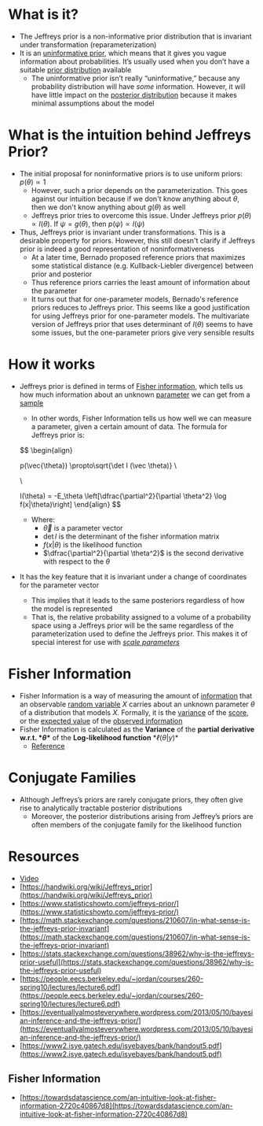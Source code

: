 # What is it?

- The Jeffreys prior is a non-informative prior distribution that is invariant under transformation (reparameterization)
- It is an [uninformative prior](https://www.statisticshowto.com/prior-probability-uniformative-conjugate/), which means that it gives you vague information about probabilities. It’s usually used when you don’t have a suitable [prior distribution](https://www.statisticshowto.com/prior-distribution/) available
    - The uninformative prior isn’t really “uninformative,” because any probability distribution will have *some* information. However, it will have little impact on the [posterior distribution](https://www.statisticshowto.com/posterior-distribution-probability/) because it makes minimal assumptions about the model

# What is the intuition behind Jeffreys Prior?

- The initial proposal for noninformative priors is to use uniform priors: $p(θ)∝1$
    - However, such a prior depends on the parameterization. This goes against our intuition because if we don't know anything about $θ$, then we don't know anything about $g(θ)$ as well
    - Jeffreys prior tries to overcome this issue. Under Jeffreys prior $p(θ)∝I(θ)$. If $ψ=g(θ)$, then $p(ψ)∝I(ψ)$
- Thus, Jeffreys prior is invariant under transformations. This is a desirable property for priors. However, this still doesn't clarify if Jeffreys prior is indeed a good representation of noninformativeness
    - At a later time, Bernado proposed reference priors that maximizes some statistical distance (e.g. Kullback-Liebler divergence) between prior and posterior
    - Thus reference priors carries the least amount of information about the parameter
    - It turns out that for one-parameter models, Bernado's reference priors reduces to Jeffreys prior. This seems like a good justification for using Jeffreys prior for one-parameter models. The multivariate version of Jeffreys prior that uses determinant of $I(θ)$ seems to have some issues, but the one-parameter priors give very sensible results

# How it works

- Jeffreys prior is defined in terms of [Fisher information,](https://www.statisticshowto.com/fisher-information/) which tells us how much information about an unknown [parameter](https://www.statisticshowto.com/what-is-a-parameter-statisticshowto/) we can get from a [sample](https://www.statisticshowto.com/sample/)
    - In other words, Fisher Information tells us how well we can measure a parameter, given a certain amount of data. The formula for Jeffreys prior is:

    $$
    \begin{align}

    p(\vec{\theta}) \propto\sqrt{\det I (\vec \theta)} \\

    \\

    I(\theta) = -E_\theta \left[\dfrac{\partial^2}{\partial \theta^2} \log  f(x|\theta)\right]
    \end{align}
    $$

    - Where:
        - $\vec \theta$ is a parameter vector
        - $\det I$ is the determinant of the fisher information matrix
        - $f(x|\theta)$ is the likelihood function
        - $\dfrac{\partial^2}{\partial \theta^2}$ is the second derivative with respect to the $\theta$
- It has the key feature that it is invariant under a change of coordinates for the parameter vector
    - This implies that it leads to the same posteriors regardless of how the model is represented
    - That is, the relative probability assigned to a volume of a probability space using a Jeffreys prior will be the same regardless of the parameterization used to define the Jeffreys prior. This makes it of special interest for use with *[scale parameters](https://handwiki.org/wiki/Scale_parameter)*

# Fisher Information

- Fisher Information is a way of measuring the amount of [information](https://en.wikipedia.org/wiki/Information) that an observable [random variable](https://en.wikipedia.org/wiki/Random_variable) *X* carries about an unknown parameter *θ* of a distribution that models *X*. Formally, it is the [variance](https://en.wikipedia.org/wiki/Variance) of the [score](https://en.wikipedia.org/wiki/Score_(statistics)), or the [expected value](https://en.wikipedia.org/wiki/Expected_value) of the [observed information](https://en.wikipedia.org/wiki/Observed_information)
- Fisher Information is calculated as the **Variance** of the **partial derivative w.r.t. $*θ*$** of the **Log-likelihood function** $*ℓ(θ | y)*$
    - [Reference](https://towardsdatascience.com/an-intuitive-look-at-fisher-information-2720c40867d8)

# Conjugate Families

- Although Jeffreys’s priors are rarely conjugate priors, they often give rise to analytically tractable posterior distributions
    - Moreover, the posterior distributions arising from Jeffrey’s priors are often members of the conjugate family for the likelihood function

# Resources

- [Video](https://www.youtube.com/watch?v=S42N_6pQ5TA)
- [https://handwiki.org/wiki/Jeffreys_prior](https://handwiki.org/wiki/Jeffreys_prior)
- [https://www.statisticshowto.com/jeffreys-prior/](https://www.statisticshowto.com/jeffreys-prior/)
- [https://math.stackexchange.com/questions/210607/in-what-sense-is-the-jeffreys-prior-invariant](https://math.stackexchange.com/questions/210607/in-what-sense-is-the-jeffreys-prior-invariant)
- [https://stats.stackexchange.com/questions/38962/why-is-the-jeffreys-prior-useful](https://stats.stackexchange.com/questions/38962/why-is-the-jeffreys-prior-useful)
- [https://people.eecs.berkeley.edu/~jordan/courses/260-spring10/lectures/lecture6.pdf](https://people.eecs.berkeley.edu/~jordan/courses/260-spring10/lectures/lecture6.pdf)
- [https://eventuallyalmosteverywhere.wordpress.com/2013/05/10/bayesian-inference-and-the-jeffreys-prior/](https://eventuallyalmosteverywhere.wordpress.com/2013/05/10/bayesian-inference-and-the-jeffreys-prior/)
- [https://www2.isye.gatech.edu/isyebayes/bank/handout5.pdf](https://www2.isye.gatech.edu/isyebayes/bank/handout5.pdf)

## Fisher Information

- [https://towardsdatascience.com/an-intuitive-look-at-fisher-information-2720c40867d8](https://towardsdatascience.com/an-intuitive-look-at-fisher-information-2720c40867d8)